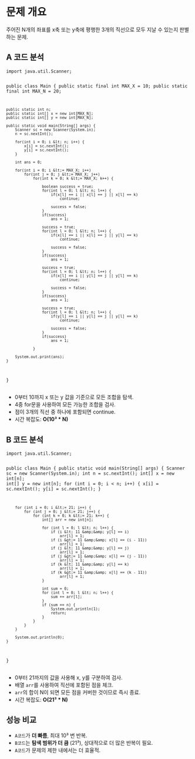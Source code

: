 <h1 id="문제-개요">문제 개요</h1>
<p>주어진 N개의 좌표를 x축 또는 y축에 평행한 3개의 직선으로 모두 지날 수 있는지 판별하는 문제.</p>
<h2 id="a-코드-분석">A 코드 분석</h2>
<pre><code class="language-java">import java.util.Scanner;

public class Main {
    public static final int MAX_X = 10;
    public static final int MAX_N = 20;

    public static int n;
    public static int[] x = new int[MAX_N];
    public static int[] y = new int[MAX_N];

    public static void main(String[] args) {
        Scanner sc = new Scanner(System.in);
        n = sc.nextInt();

        for(int i = 0; i &lt; n; i++) {
            x[i] = sc.nextInt();
            y[i] = sc.nextInt();
        }

        int ans = 0;

        for(int i = 0; i &lt;= MAX_X; i++)
            for(int j = 0; j &lt;= MAX_X; j++)
                for(int k = 0; k &lt;= MAX_X; k++) {

                    boolean success = true;
                    for(int l = 0; l &lt; n; l++) {
                        if(x[l] == i || x[l] == j || x[l] == k)
                            continue;

                        success = false;
                    }
                    if(success)
                        ans = 1;

                    success = true;
                    for(int l = 0; l &lt; n; l++) {
                        if(x[l] == i || x[l] == j || y[l] == k)
                            continue;

                        success = false;
                    }
                    if(success)
                        ans = 1;

                    success = true;
                    for(int l = 0; l &lt; n; l++) {
                        if(x[l] == i || y[l] == j || y[l] == k)
                            continue;

                        success = false;
                    }
                    if(success)
                        ans = 1;

                    success = true;
                    for(int l = 0; l &lt; n; l++) {
                        if(y[l] == i || y[l] == j || y[l] == k)
                            continue;

                        success = false;
                    }
                    if(success)
                        ans = 1;

                }

        System.out.print(ans);
    }
}
</code></pre>
<ul>
<li>0부터 10까지 x 또는 y 값을 기준으로 모든 조합을 탐색.</li>
<li>4중 for문을 사용하여 모든 가능한 조합을 검사.</li>
<li>점이 3개의 직선 중 하나에 포함되면 continue.</li>
<li>시간 복잡도: <strong>O(10³ * N)</strong></li>
</ul>
<h2 id="b-코드-분석">B 코드 분석</h2>
<pre><code class="language-java">import java.util.Scanner;

public class Main {
    public static void main(String[] args) {
        Scanner sc = new Scanner(System.in);
        int n = sc.nextInt();
        int[] x = new int[n];
        int[] y = new int[n];
        for (int i = 0; i &lt; n; i++) {
            x[i] = sc.nextInt();
            y[i] = sc.nextInt();
        }

        for (int i = 0; i &lt;= 21; i++) {
            for (int j = 0; j &lt;= 21; j++) {
                for (int k = 0; k &lt;= 21; k++) {
                    int[] arr = new int[n];

                    for (int l = 0; l &lt; n; l++) {
                        if (i &lt; 11 &amp;&amp; y[l] == i)
                            arr[l] = 1;
                        if (i &gt;= 11 &amp;&amp; x[l] == (i - 11))
                            arr[l] = 1;
                        if (j &lt; 11 &amp;&amp; y[l] == j)
                            arr[l] = 1;
                        if (j &gt;= 11 &amp;&amp; x[l] == (j - 11))
                            arr[l] = 1;
                        if (k &lt; 11 &amp;&amp; y[l] == k)
                            arr[l] = 1;
                        if (k &gt;= 11 &amp;&amp; x[l] == (k - 11))
                            arr[l] = 1;
                    }

                    int sum = 0;
                    for (int l = 0; l &lt; n; l++) {
                        sum += arr[l];
                    }
                    if (sum == n) {
                        System.out.println(1);
                        return;
                    }
                }
            }
        }

        System.out.println(0);
    }
}</code></pre>
<ul>
<li>0부터 21까지의 값을 사용해 x, y를 구분하여 검사.</li>
<li>배열 <code>arr</code>를 사용하여 직선에 포함된 점을 체크.</li>
<li><code>arr</code>의 합이 N이 되면 모든 점을 커버한 것이므로 즉시 종료.</li>
<li>시간 복잡도: <strong>O(21³ * N)</strong></li>
</ul>
<h2 id="성능-비교">성능 비교</h2>
<ul>
<li><code>A코드</code>가 <strong>더 빠름</strong>, 최대 10³ 번 반복.</li>
<li><code>B코드</code>는 <strong>탐색 범위가 더 큼</strong> (21³), 상대적으로 더 많은 반복이 필요.</li>
<li><code>A코드</code>가 문제의 제한 내에서는 더 효율적.</li>
</ul>